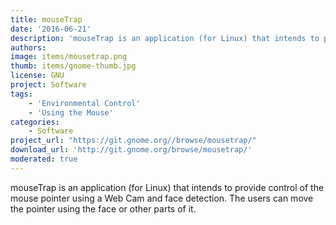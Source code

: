 ```yaml
---
title: mouseTrap
date: '2016-06-21'
description: 'mouseTrap is an application (for Linux) that intends to provide control of the mouse pointer using a Web Cam and face detection. The users can move the pointer using the face or other parts of it.'
authors: 
image: items/mousetrap.png
thumb: items/gnome-thumb.jpg
license: GNU
project: Software
tags:
    - 'Environmental Control'
    - 'Using the Mouse'
categories:
    - Software
project_url: "https://git.gnome.org//browse/mousetrap/"
download_url: 'http://git.gnome.org/browse/mousetrap/'
moderated: true
---
```

mouseTrap is an application (for Linux) that intends to provide control of the mouse pointer using a Web Cam and face detection. The users can move the pointer using the face or other parts of it.